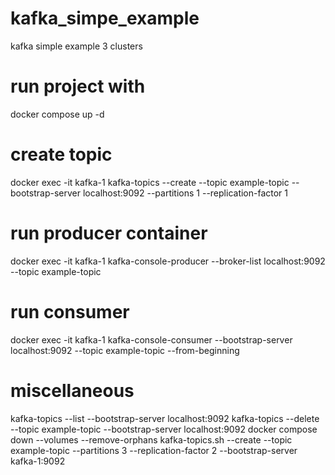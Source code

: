 # kafka_simpe_example
kafka simple example 3 clusters

# run project with
docker compose up -d

# create topic
docker exec -it kafka-1 kafka-topics --create --topic example-topic --bootstrap-server localhost:9092 --partitions 1 --replication-factor 1

# run producer container
docker exec -it kafka-1 kafka-console-producer --broker-list localhost:9092 --topic example-topic

# run consumer
docker exec -it kafka-1 kafka-console-consumer --bootstrap-server localhost:9092 --topic example-topic --from-beginning

# miscellaneous

kafka-topics --list --bootstrap-server localhost:9092
kafka-topics --delete --topic example-topic --bootstrap-server localhost:9092 
docker compose down --volumes --remove-orphans
kafka-topics.sh --create --topic example-topic --partitions 3 --replication-factor 2 --bootstrap-server kafka-1:9092

